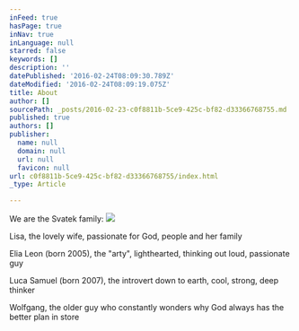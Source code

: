 ```yaml
---
inFeed: true
hasPage: true
inNav: true
inLanguage: null
starred: false
keywords: []
description: ''
datePublished: '2016-02-24T08:09:30.789Z'
dateModified: '2016-02-24T08:09:19.075Z'
title: About
author: []
sourcePath: _posts/2016-02-23-c0f8811b-5ce9-425c-bf82-d33366768755.md
published: true
authors: []
publisher:
  name: null
  domain: null
  url: null
  favicon: null
url: c0f8811b-5ce9-425c-bf82-d33366768755/index.html
_type: Article

---
```

We are the Svatek family:
![](https://the-grid-user-content.s3-us-west-2.amazonaws.com/a00d846e-031c-4f00-8198-f54cf5378075.jpg)

Lisa, the lovely wife, passionate for God, people and her family

Elia Leon (born 2005), the "arty", lighthearted, thinking out loud, passionate guy

Luca Samuel (born 2007), the introvert down to earth, cool, strong, deep thinker

Wolfgang, the older guy who constantly wonders why God always has the better plan in store